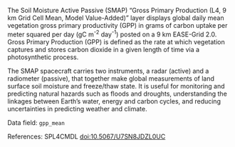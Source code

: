 The Soil Moisture Active Passive (SMAP) “Gross Primary Production (L4, 9 km Grid Cell Mean, Model Value-Added)” layer displays global daily mean vegetation gross primary productivity (GPP)  in grams of carbon uptake per meter squared per day (gC m<sup>-2</sup> day<sup>-1</sup>) posted on a 9 km EASE-Grid 2.0. Gross Primary Production (GPP) is defined as the rate at which vegetation captures and stores carbon dioxide in a given length of time via a photosynthetic process.

The SMAP spacecraft carries two instruments, a radar (active) and a radiometer (passive), that together make global measurements of land surface soil moisture and freeze/thaw state. It is useful for monitoring and predicting natural hazards such as floods and droughts, understanding the linkages between Earth’s water, energy and carbon cycles, and reducing uncertainties in predicting weather and climate.

Data field: `gpp_mean`

References: SPL4CMDL [doi:10.5067/U7SN8JDZL0UC](https://doi.org/10.5067/U7SN8JDZL0UC)


